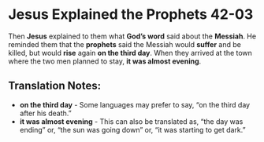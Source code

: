 Jesus Explained the Prophets 42-03
====================================


Then **Jesus** explained to them what **God’s word** said about the
**Messiah**. He reminded them that the **prophets** said the Messiah
would **suffer** and be killed, but would **rise** again **on the third
day**. When they arrived at the town where the two men planned to stay,
**it was almost evening**.

Translation Notes:
------------------

-   **on the third day** - Some languages may prefer to say, “on the
    third day after his death.”
-   **it was almost evening** - This can also be translated as, “the day
    was ending” or, “the sun was going down” or, “it was starting
    to get dark.”

